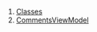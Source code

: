 1.  [Classes](view_model_widgets_view_models_comments_view_model/#classes)
2.  [CommentsViewModel](view_model_widgets_view_models_comments_view_model/CommentsViewModel-class.html)
